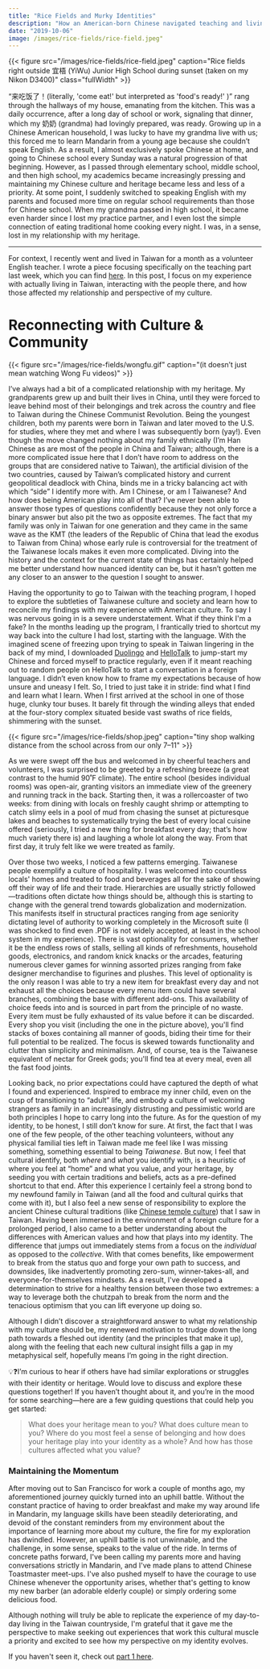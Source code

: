 ```yaml
---
title: "Rice Fields and Murky Identities"
description: "How an American-born Chinese navigated teaching and living in Taiwan"
date: "2019-10-06"
image: /images/rice-fields/rice-field.jpeg"
---
```


{{< figure src="/images/rice-fields/rice-field.jpeg" caption="Rice fields right outside 宜梧 (YiWu) Junior High School during sunset (taken on my Nikon D3400)" class="fullWidth" >}}

“来吃饭了！(literally, 'come eat!' but interpreted as 'food's ready!' )” rang through the hallways of my house, emanating from the kitchen. This was a daily occurrence, after a long day of school or work, signaling that dinner, which my 奶奶 (grandma) had lovingly prepared, was ready. Growing up in a Chinese American household, I was lucky to have my grandma live with us; this forced me to learn Mandarin from a young age because she couldn’t speak English. As a result, I almost exclusively spoke Chinese at home, and going to Chinese school every Sunday was a natural progression of that beginning. However, as I passed through elementary school, middle school, and then high school, my academics became increasingly pressing and maintaining my Chinese culture and heritage became less and less of a priority. At some point, I suddenly switched to speaking English with my parents and focused more time on regular school requirements than those for Chinese school. When my grandma passed in high school, it became even harder since I lost my practice partner, and I even lost the simple connection of eating traditional home cooking every night. I was, in a sense, lost in my relationship with my heritage.

---

For context, I recently went and lived in Taiwan for a month as a volunteer English teacher. I wrote a piece focusing specifically on the teaching part last week, which you can find [here](/posts/student-to-teacher). In this post, I focus on my experience with actually living in Taiwan, interacting with the people there, and how those affected my relationship and perspective of my culture.

# Reconnecting with Culture & Community

{{< figure src="/images/rice-fields/wongfu.gif" caption="(it doesn’t just mean watching Wong Fu videos)" >}}

I’ve always had a bit of a complicated relationship with my heritage. My grandparents grew up and built their lives in China, until they were forced to leave behind most of their belongings and trek across the country and flee to Taiwan during the Chinese Communist Revolution. Being the youngest children, both my parents were born in Taiwan and later moved to the U.S. for studies, where they met and where I was subsequently born (yay!). Even though the move changed nothing about my family ethnically (I’m Han Chinese as are most of the people in China and Taiwan; although, there is a more complicated issue here that I don’t have room to address on the groups that are considered native to Taiwan), the artificial division of the two countries, caused by Taiwan’s complicated history and current geopolitical deadlock with China, binds me in a tricky balancing act with which “side” I identify more with. Am I Chinese, or am I Taiwanese? And how does being American play into all of that? I’ve never been able to answer those types of questions confidently because they not only force a binary answer but also pit the two as opposite extremes. The fact that my family was only in Taiwan for one generation and they came in the same wave as the KMT (the leaders of the Republic of China that lead the exodus to Taiwan from China) whose early rule is controversial for the treatment of the Taiwanese locals makes it even more complicated. Diving into the history and the context for the current state of things has certainly helped me better understand how nuanced identity can be, but it hasn’t gotten me any closer to an answer to the question I sought to answer.

Having the opportunity to go to Taiwan with the teaching program, I hoped to explore the subtleties of Taiwanese culture and society and learn how to reconcile my findings with my experience with American culture. To say I was nervous going in is a severe understatement. What if they think I'm a fake? In the months leading up the program, I frantically tried to shortcut my way back into the culture I had lost, starting with the language. With the imagined scene of freezing upon trying to speak in Taiwan lingering in the back of my mind, I downloaded [Duolingo](http://duolingo.com) and [HelloTalk](https://www.hellotalk.com/) to jump-start my Chinese and forced myself to practice regularly, even if it meant reaching out to random people on HelloTalk to start a conversation in a foreign language. I didn’t even know how to frame my expectations because of how unsure and uneasy I felt. So, I tried to just take it in stride: find what I find and learn what I learn. When I first arrived at the school in one of those huge, clunky tour buses. It barely fit through the winding alleys that ended at the four-story complex situated beside vast swaths of rice fields, shimmering with the sunset.

{{< figure src="/images/rice-fields/shop.jpeg" caption="tiny shop walking distance from the school across from our only 7–11" >}}

As we were swept off the bus and welcomed in by cheerful teachers and volunteers, I was surprised to be greeted by a refreshing breeze (a great contrast to the humid 90˚F climate). The entire school (besides individual rooms) was open-air, granting visitors an immediate view of the greenery and running track in the back. Starting then, it was a rollercoaster of two weeks: from dining with locals on freshly caught shrimp or attempting to catch slimy eels in a pool of mud from chasing the sunset at picturesque lakes and beaches to systematically trying the best of every local cuisine offered (seriously, I tried a new thing for breakfast every day; that’s how much variety there is) and laughing a whole lot along the way. From that first day, it truly felt like we were treated as family.

Over those two weeks, I noticed a few patterns emerging. Taiwanese people exemplify a culture of hospitality. I was welcomed into countless locals' homes and treated to food and beverages all for the sake of showing off their way of life and their trade. Hierarchies are usually strictly followed—traditions often dictate how things should be, although this is starting to change with the general trend towards globalization and modernization. This manifests itself in structural practices ranging from age seniority dictating level of authority to working completely in the Microsoft suite (I was shocked to find even .PDF is not widely accepted, at least in the school system in my experience). There is vast optionality for consumers, whether it be the endless rows of stalls, selling all kinds of refreshments, household goods, electronics, and random knick knacks or the arcades, featuring numerous clever games for winning assorted prizes ranging from fake designer merchandise to figurines and plushes. This level of optionality is the only reason I was able to try a new item for breakfast every day and not exhaust all the choices because every menu item could have several branches, combining the base with different add-ons. This availability of choice feeds into and is sourced in part from the principle of no waste. Every item must be fully exhausted of its value before it can be discarded. Every shop you visit (including the one in the picture above), you'll find stacks of boxes containing all manner of goods, biding their time for their full potential to be realized. The focus is skewed towards functionality and clutter than simplicity and minimalism. And, of course, tea is the Taiwanese equivalent of nectar for Greek gods; you'll find tea at every meal, even all the fast food joints.

Looking back, no prior expectations could have captured the depth of what I found and experienced. Inspired to embrace my inner child, even on the cusp of transitioning to “adult” life, and embody a culture of welcoming strangers as family in an increasingly distrusting and pessimistic world are both principles I hope to carry long into the future. As for the question of my identity, to be honest, I still don’t know for sure. At first, the fact that I was one of the few people, of the other teaching volunteers, without any physical familial ties left in Taiwan made me feel like I was missing something, something essential to being *Taiwanese*. But now, I feel that cultural identify, both *where* and *what* you identify with, is a heuristic of where you feel at “home” and what you value, and your heritage, by seeding you with certain traditions and beliefs, acts as a pre-defined shortcut to that end. After this experience I certainly feel a strong bond to my newfound family in Taiwan (and all the food and cultural quirks that come with it), but I also feel a new sense of responsibility to explore the ancient Chinese cultural traditions (like [Chinese temple culture](https://en.wikipedia.org/wiki/Chinese_folk_religion)) that I saw in Taiwan. Having been immersed in the environment of a foreign culture for a prolonged period, I also came to a better understanding about the differences with American values and how that plays into my identity. The difference that jumps out immediately stems from a focus on the *individual* as opposed to the *collective*. With that comes benefits, like empowerment to break from the status quo and forge your own path to success, and downsides, like inadvertently promoting zero-sum, winner-takes-all, and everyone-for-themselves mindsets. As a result, I've developed a determination to strive for a healthy tension between those two extremes: a way to leverage both the chutzpah to break from the norm and the tenacious optimism that you can lift everyone up doing so.

Although I didn’t discover a straightforward answer to what my relationship with my culture should be, my renewed motivation to trudge down the long path towards a fleshed out identity (and the principles that make it up), along with the feeling that each new cultural insight fills a gap in my metaphysical self, hopefully means I’m going in the right direction.

💡❓I’m curious to hear if others have had similar explorations or struggles with their identity or heritage. Would love to discuss and explore these questions together! If you haven’t thought about it, and you’re in the mood for some searching—here are a few guiding questions that could help you get started:

> What does your heritage mean to you? What does culture mean to you? Where do you most feel a sense of belonging and how does your heritage play into your identity as a whole? And how has those cultures affected what you value?

### Maintaining the Momentum

After moving out to San Francisco for work a couple of months ago, my aforementioned journey quickly turned into an uphill battle. Without the constant practice of having to order breakfast and make my way around life in Mandarin, my language skills have been steadily deteriorating, and devoid of the constant reminders from my environment about the importance of learning more about my culture, the fire for my exploration has dwindled. However, an uphill battle is not unwinnable, and the challenge, in some sense, speaks to the value of the ride. In terms of concrete paths forward, I've been calling my parents more and having conversations strictly in Mandarin, and I've made plans to attend Chinese Toastmaster meet-ups. I've also pushed myself to have the courage to use Chinese whenever the opportunity arises, whether that's getting to know my new barber (an adorable elderly couple) or simply ordering some delicious food.

Although nothing will truly be able to replicate the experience of my day-to-day living in the Taiwan countryside, I'm grateful that it gave me the perspective to make seeking out experiences that work this cultural muscle a priority and excited to see how my perspective on my identity evolves.

If you haven't seen it, check out [part 1 here](/posts/student-to-teacher).
